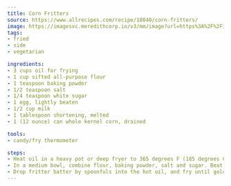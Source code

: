 ```yaml
---
title: Corn Fritters
source: https://www.allrecipes.com/recipe/18040/corn-fritters/
image: https://imagesvc.meredithcorp.io/v3/mm/image?url=https%3A%2F%2Fimages.media-allrecipes.com%2Fuserphotos%2F7137099.jpg
tags:
- fried
- side
- vegetarian

ingredients:
- 3 cups oil for frying
- 1 cup sifted all-purpose flour
- 1 teaspoon baking powder
- 1/2 teaspoon salt
- 1/4 teaspoon white sugar
- 1 egg, lightly beaten
- 1/2 cup milk
- 1 tablespoon shortening, melted
- 1 (12 ounce) can whole kernel corn, drained

tools:
- candy/fry thermometer

steps:
- Heat oil in a heavy pot or deep fryer to 365 degrees F (185 degrees C).
- In a medium bowl, combine flour, baking powder, salt and sugar. Beat together egg, milk, and melted shortening; stir into flour mixture. Mix in the corn kernels.
- Drop fritter batter by spoonfuls into the hot oil, and fry until golden. Drain on paper towels.
---
```

